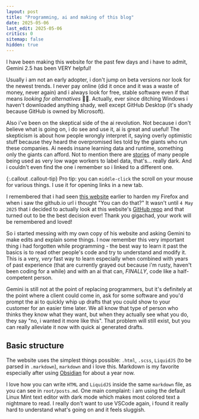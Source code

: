 ```yaml
---
layout: post
title: "Programming, ai and making of this blog"
date: 2025-05-06
last_edit: 2025-05-06
critics: 0
sitemap: false
hidden: true
---
```


I have been making this website for the past few days and i have to admit, Gemini 2.5 has been VERY helpful!

Usually i am not an early adopter, i don't jump on beta versions nor look for the newest trends. I never pay online (did it once and it was a waste of money, never again) and i always look for free, stable software even if that means *looking for alternatives* 🏴‍☠️. Actually, ever since ditching Windows i haven't downloaded anything shady, well except GitHub Desktop (it's shady because GitHub is owned by Microsoft).

Also i've been on the skeptical side of the ai revolution. Not because i don't believe what is going on, i do see and use it, ai is great and useful! The skepticism is about how people wrongly interpret it, saying overly optimistic stuff because they heard the overpromised lies told by the giants who run these companies. Ai needs insane learning data and runtime, something only the giants can afford. Not to mention there are [stories](https://world.edu/long-hours-and-low-wages-the-human-labour-powering-ais-development/) of many people being used as very low wage workers to label data, that's... really dark. And i couldn't even find the one i remember so i linked to a different one.

{:.callout .callout-tip}
Pro tip: you can `middle-click` the scroll on your mouse for various things. I use it for opening links in a new tab.


I remembered that i had seen [this website](https://brainfucksec.github.io/) earlier to harden my Firefox and when i saw the github.io url i thought "You can do that?" It wasn't until `4 May 2025` that i decided to actually look at this website's [GitHub repo](https://github.com/brainfucksec/brainfucksec.github.io) and that turned out to be the best decision ever! Thank you gigachad, your work will be remembered and loved!

So i started messing with my own copy of his website and asking Gemini to make edits and explain some things. I now remember this very important thing i had forgotten while programming - the best way to learn it past the basics is to read other people's code and try to understand and modify it. This is a very, *very* fast way to learn especially when combined with years of past experience (that are currently grayed out because i'm rusty, haven't been coding for a while) and with an ai that can, *FINALLY*, code like a half-competent person.

Gemini is still not at the point of replacing programmers, but it's definitely at the point where a client could come in, ask for some software and you'd prompt the ai to quickly whip up drafts that you could show to your customer for an easier time later. We all know that type of person who thinks they know what they want, but when they actually see what you do, they say "no, i wanted it more like this". That problem will still exist, but you can really alleviate it now with quick ai generated drafts.

## Basic structure
The website uses the simplest things possible: `.html`, `.scss`, `LiquidJS` (to be parsed in `.markdown`), `markdown` and i love this. Markdown is my favorite especially after using [Obsidian](https://obsidian.md/) for about a year now.

I love how you can write `HTML` and `LiquidJS` inside the same `markdown` file, as you can see in `root/posts.md`. One main complaint: i am using the default Linux Mint text editor with dark mode which makes most colored text a nightmare to read. I really don't want to use VSCode again, i found it really hard to understand what's going on and it feels sluggish.
